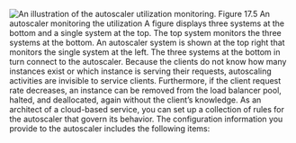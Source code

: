 ![An illustration of the autoscaler utilization monitoring.](graphics/17fig05.jpg) Figure 17.5 An autoscaler monitoring the utilization A figure displays three systems at the bottom and a single system at the top. The top system monitors the three systems at the bottom. An autoscaler system is shown at the top right that monitors the single system at the left. The three systems at the bottom in turn connect to the autoscaler. Because the clients do not know how many instances exist or which instance is serving their requests, autoscaling activities are invisible to service clients. Furthermore, if the client request rate decreases, an instance can be removed from the load balancer pool, halted, and deallocated, again without the client’s knowledge. As an architect of a cloud-based service, you can set up a collection of rules for the autoscaler that govern its behavior. The configuration information you provide to the autoscaler includes the following items: